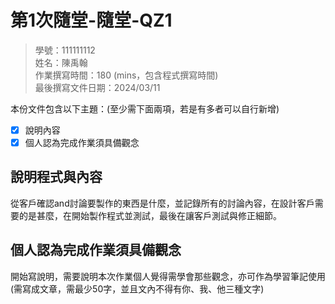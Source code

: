 # 第1次隨堂-隨堂-QZ1
>
>學號：111111112
><br />
>姓名：陳禹翰
><br />
>作業撰寫時間：180 (mins，包含程式撰寫時間)
><br />
>最後撰寫文件日期：2024/03/11
>

本份文件包含以下主題：(至少需下面兩項，若是有多者可以自行新增)
- [x] 說明內容
- [x] 個人認為完成作業須具備觀念

## 說明程式與內容

從客戶確認and討論要製作的東西是什麼，並記錄所有的討論內容，在設計客戶需要的是甚麼，在開始製作程式並測試，最後在讓客戶測試與修正細節。

## 個人認為完成作業須具備觀念

開始寫說明，需要說明本次作業個人覺得需學會那些觀念，亦可作為學習筆記使用 (需寫成文章，需最少50字，並且文內不得有你、我、他三種文字)